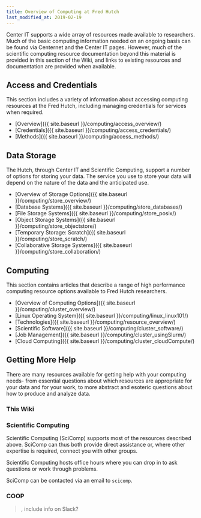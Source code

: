 ```yaml
---
title: Overview of Computing at Fred Hutch
last_modified_at: 2019-02-19
---
```


Center IT supports a wide array of resources made available to researchers.  Much of the basic computing information needed on an ongoing basis can be found via Centernet and the Center IT pages.  However, much of the scientific computing resource documentation beyond this material is provided in this section of the Wiki, and links to existing resources and documentation are provided when available.

## Access and Credentials

This section includes a variety of information about accessing computing resources at the Fred Hutch, including managing credentials for services when required.  
- [Overview]({{ site.baseurl }}/computing/access_overview/)
- [Credentials]({{ site.baseurl }}/computing/access_credentials/)
- [Methods]({{ site.baseurl }}/computing/access_methods/)


## Data Storage

The Hutch, through Center IT and Scientific Computing, support a number of options for storing your data. The service you use to store your data will depend on the nature of the data and the anticipated use.

- [Overview of Storage Options]({{ site.baseurl }}/computing/store_overview/)
- [Database Systems]({{ site.baseurl }}/computing/store_databases/)
- [File Storage Systems]({{ site.baseurl }}/computing/store_posix/)
- [Object Storage Systems]({{ site.baseurl }}/computing/store_objectstore/)
- [Temporary Storage: Scratch]({{ site.baseurl }}/computing/store_scratch/)
- [Collaborative Storage Systems]({{ site.baseurl }}/computing/store_collaboration/)


## Computing

This section contains articles that describe a range of high performance computing resource options available to Fred Hutch researchers.

- [Overview of Computing Options]({{ site.baseurl }}/computing/cluster_overview/)
- [Linux Operating System]({{ site.baseurl }}/computing/linux_linux101/)
- [Technologies]({{ site.baseurl }}/computing/resource_overview/)
- [Scientific Software]({{ site.baseurl }}/computing/cluster_software/)
- [Job Management]({{ site.baseurl }}/computing/cluster_usingSlurm/)
- [Cloud Computing]({{ site.baseurl }}/computing/cluster_cloudCompute/)

## Getting More Help

There are many resources available for getting help with your computing needs- from essential questions about which resources are appropriate for your data and for your work, to more abstract and esoteric questions about how to produce and analyze data.

### This Wiki

> <tbd>

### Scientific Computing

Scientific Computing (SciComp) supports most of the resources described above.  SciComp can thus both provide direct assistance or, where other expertise is required, connect you with other groups.

Scientific Computing hosts office hours where you can drop in to ask questions or work through problems.

SciComp can be contacted via an email to `scicomp`.

### COOP

> <TBD>, include info on Slack?
>


